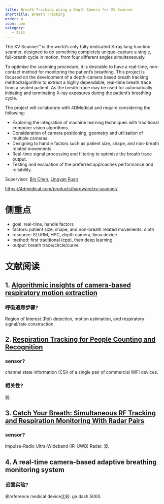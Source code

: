 ```yaml
---
title: Breath Tracking using a Depth Camera for XV Scanner
shortTitle: Breath Tracking
order: 4
icon: poo
category:
   - 25S1
---
```


The XV Scanner™ is the world’s only fully dedicated X-ray lung function scanner, designed to do something completely unique–capture a single, full-breath cycle in motion, from four different angles simultaneously.


To optimise the scanning procedure, it is desirable to have a real-time, non-contact method for monitoring the patient’s breathing. This project is focused on the development of a depth-camera based breath tracking method/algorithm to extract a highly dependable, real-time breath trace from a seated patient. As the breath trace may be used for automatically initiating and terminating X-ray exposures during the patient’s breathing cycle.


The project will collaborate with 4DMedical and require considering the following:

- Exploring the integration of machine learning techniques with traditional computer vision algorithms.
- Consideration of camera positioning, geometry and utilisation of multiple cameras.
- Designing to handle factors such as patient size, shape, and non-breath related movements.
- Real-time signal processing and filtering to optimise the breath trace output.
- Testing and evaluation of the preferred approaches performance and reliability.

Supervisor: [Bin Chen](https://binchen.me/), [Lingyan Ruan](https://lyruan.com/)

https://4dmedical.com/products/hardware/xv-scanner/

# 侧重点

- goal: real-time, handle factors
- factors: patient size, shape, and non-breath related movements. cloth
- resource: SLURM, HPC, depth camera, linux device
- method: first traditional (cpp), then deep learning
- output: breath trace/circle/curve

# 文献阅读

## 1. [Algorithmic insights of camera-based respiratory motion extraction](https://iopscience.iop.org/article/10.1088/1361-6579/ac5b49/pdf)

### 呼吸追踪步骤?

Region of Interest (RoI) detection, motion estimation, and respiratory signal/rate
construction.

## 2. [Respiration Tracking for People Counting and Recognition](https://blog.csdn.net/a_beatiful_knife/article/details/119716157)

### sensor?

channel state information (CSI) of a single pair of commercial WiFi devices.

### 相关性?

弱.

## 3. [Catch Your Breath: Simultaneous RF Tracking and Respiration Monitoring With Radar Pairs](https://blog.csdn.net/zzq0523/article/details/128633338)

### sensor?

Impulse-Radio Ultra-Wideband (IR-UWB) Radar. 波.

## 4. A real-time camera-based adaptive breathing monitoring system

### 设置实验?

和reference medical device比较. ge dash 5000.